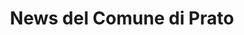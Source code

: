 ---
schema: opendataschema
title: News del Comune di Prato
organization: Comune di Prato
notes: Tutte le news del Comune di Prato che appaiono sul sito del comune sulla pagina http://www.comune.prato.it/news/
resources:
  - name: News
    url: 'http://teo-soft.com/ComunePratoNews/prato_news.xml'
    format: feed_rss
  - name: News
    url: 'https://docs.google.com/spreadsheets/d/1uHe0XJtrh85ZA4OQ3FWdW-7R40i_0pTj2KuiFOH9Oh8/pub?gid=0&single=true&output=csv'
    format: csv
category:
  - Ambiente
  - Territorio
  - Cultura
  - Svago
maintainer: iltempe
maintainer_email: mtempestini@gmail.com
license: CC BY 4.0
pubdate: 27/04/2016
---